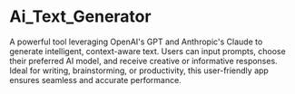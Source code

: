# Ai_Text_Generator
A powerful tool leveraging OpenAI's GPT and Anthropic's Claude to generate intelligent, context-aware text. Users can input prompts, choose their preferred AI model, and receive creative or informative responses. Ideal for writing, brainstorming, or productivity, this user-friendly app ensures seamless and accurate performance.
